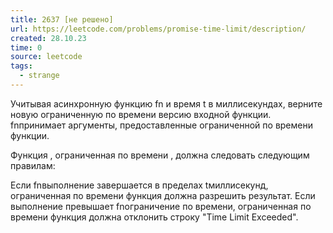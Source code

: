 ```yaml
---
title: 2637 [не решено]
url: https://leetcode.com/problems/promise-time-limit/description/
created: 28.10.23
time: 0
source: leetcode
tags:
  - strange
---
```


Учитывая асинхронную функцию fn и время t в миллисекундах, верните новую ограниченную по времени версию входной функции. fnпринимает аргументы, предоставленные ограниченной по времени функции.

Функция , ограниченная по времени , должна следовать следующим правилам:

Если fnвыполнение завершается в пределах tмиллисекунд, ограниченная по времени функция должна разрешить результат.
Если выполнение превышает fnограничение по времени, ограниченная по времени функция должна отклонить строку "Time Limit Exceeded".
